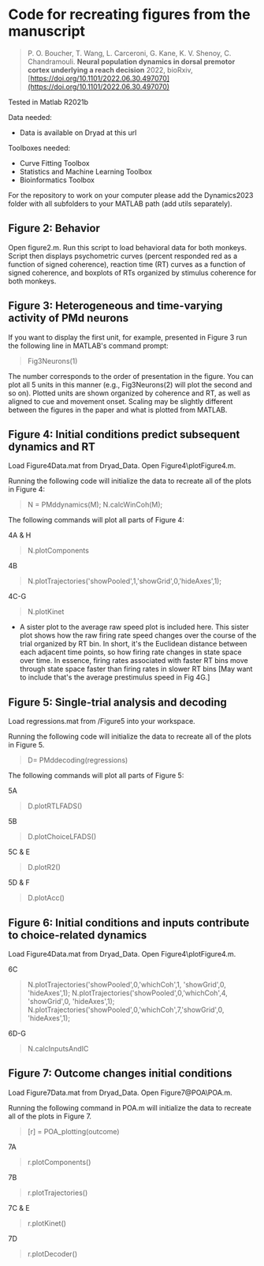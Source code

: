 # Code for recreating figures from the manuscript
> P. O. Boucher, T. Wang, L. Carceroni, G. Kane, K. V. Shenoy, C. Chandramouli.
> **Neural population dynamics in dorsal premotor cortex underlying a reach
decision**
>  2022, bioRxiv, [https://doi.org/10.1101/2022.06.30.497070](https://doi.org/10.1101/2022.06.30.497070)



Tested in Matlab R2021b

Data needed:
- Data is available on Dryad at this url

Toolboxes needed: 
- Curve Fitting Toolbox
- Statistics and Machine Learning Toolbox
- Bioinformatics Toolbox

For the repository to work on your computer please add the Dynamics2023 folder with all subfolders to your MATLAB path (add utils separately). 

## Figure 2: Behavior

Open figure2.m. Run this script to load behavioral data for both monkeys. Script then displays psychometric curves (percent responded red as a function of signed coherence), reaction time (RT) curves as a function of signed coherence, and boxplots of RTs organized by stimulus coherence for both monkeys.

## Figure 3: Heterogeneous and time-varying activity of PMd neurons 
 
If you want to display the first unit, for example, presented in Figure 3 run the following line in MATLAB's command prompt:
 >Fig3Neurons(1)

The number corresponds to the order of presentation in the figure. You can plot all 5 units in this manner (e.g., Fig3Neurons(2) will plot the second and so on). Plotted units are shown organized by coherence and RT, as well as aligned to cue and movement onset. Scaling may be slightly different between the figures in the paper and what is plotted from MATLAB.

## Figure 4: Initial conditions predict subsequent dynamics and RT

Load Figure4Data.mat from Dryad_Data. Open Figure4\plotFigure4.m.

Running the following code will initialize the data to recreate all of the plots in Figure 4:
> N = PMddynamics(M); 
> N.calcWinCoh(M);


 The following commands will plot all parts of Figure 4: 

4A & H
> N.plotComponents


4B
> N.plotTrajectories('showPooled',1,'showGrid',0,'hideAxes',1); 

4C-G
> N.plotKinet

- A sister plot to the average raw speed plot is included here. This sister plot shows how the raw firing rate speed changes over the course of the trial organized by RT bin. In short, it's the Euclidean distance between each adjacent time points, so how firing rate changes in state space over time. In essence, firing rates associated with faster RT bins move through state space faster than firing rates in slower RT bins [May want to include that's the average prestimulus speed in Fig 4G.]


## Figure 5: Single-trial analysis and decoding
Load regressions.mat from /Figure5 into your workspace.

Running the following code will initialize the data to recreate all of the plots in Figure 5. 
> D= PMddecoding(regressions) 

The following commands will plot all parts of Figure 5: 

5A
>D.plotRTLFADS() 

5B
>D.plotChoiceLFADS()

5C & E
>D.plotR2() 

5D & F
>D.plotAcc() 

## Figure 6: Initial conditions and inputs contribute to choice-related dynamics

Load Figure4Data.mat from Dryad_Data. Open Figure4\plotFigure4.m.

6C
>N.plotTrajectories('showPooled',0,'whichCoh',1, 'showGrid',0, 'hideAxes',1);
>N.plotTrajectories('showPooled',0,'whichCoh',4, 'showGrid',0, 'hideAxes',1);
>N.plotTrajectories('showPooled',0,'whichCoh',7,'showGrid',0, 'hideAxes',1);

6D-G
>N.calcInputsAndIC

## Figure 7: Outcome changes initial conditions

Load Figure7Data.mat from Dryad_Data. Open Figure7\@POA\POA.m.

Running the following command in POA.m will initialize the data to recreate all of the plots in Figure 7. 
>[r] = POA_plotting(outcome) 

7A
>r.plotComponents()

7B
>r.plotTrajectories()

7C & E
>r.plotKinet()

7D
>r.plotDecoder()
